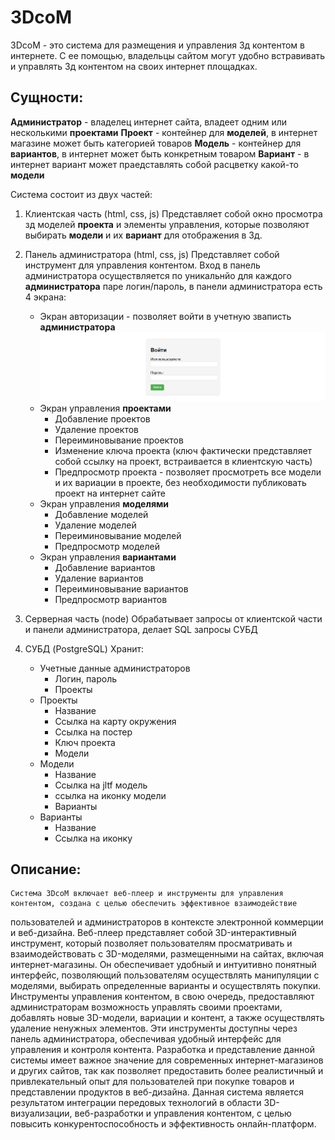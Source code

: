 # 3DcoM
3DcoM - это система для размещения и управления 3д контентом в интернете.
С ее помощью, владельцы сайтом могут удобно встравивать и управлять 3д контентом
на своих интернет площадках. 

## Сущности:
**Администратор** - владелец интернет сайта, владеет одним или несколькими **проектами**
**Проект** - контейнер для **моделей**, в интернет магазине может быть категорией товаров
**Модель** - контейнер для **вариантов**, в интернет может быть конкретным товаром
**Вариант** - в интернет вариант может праедставлять собой расцветку какой-то **модели**


Система состоит из двух частей:
1. Клиентская часть (html, css, js)
    Представляет собой окно просмотра зд моделей **проекта** и элементы управления, которые позволяют выбирать **модели** и их **вариант** для отображения в 3д.

2. Панель администратора (html, css, js)
    Представляет собой инструмент для управления контентом. Вход в панель администратора 
    осуществляется по уникальнйо для каждого **администратора** паре логин/пароль,
    в панели администратора есть 4 экрана:
    - Экран авторизации - позволяет войти в учетную зваписть **администратора**
    ![Alt text](Readme_content/login.png)
    - Экран управления **проектами**    
        + Добавление проектов
        + Удаление проектов
        + Переиминовывание проектов
        + Изменение ключа проекта (ключ фактически представляет собой ссылку на проект, встраивается в клиентскую часть)
        + Предпросмотр проекта - позволяет просмотреть все модели и их вариации в проекте, без необходимости публиковать проект на интернет сайте
    - Экран управления **моделями**  
        + Добавление моделей
        + Удаление моделей
        + Переиминовывание моделей
        + Предпросмотр моделей
    - Экран управления **вариантами**
        + Добавление вариантов
        + Удаление вариантов
        + Переиминовывание вариантов
        + Предпросмотр вариантов

3. Серверная часть (node)
    Обрабатывает запросы от клиентской части и панели администратора, делает SQL запросы СУБД

4. СУБД (PostgreSQL)
    Хранит:
    - Учетные данные администраторов
        + Логин, пароль
        + Проекты
    - Проекты
        + Название
        + Ссылка на карту окружения
        + Ссылка на постер
        + Ключ проекта
        + Модели
    - Модели
        + Название
        + Ссылка на jltf модель
        + ссылка на иконку модели
        + Варианты
    - Варианты
        + Название
        + Ссылка на иконку

 ## Описание:
    Система 3DcoM включает веб-плеер и инструменты для управления контентом, создана с целью обеспечить эффективное взаимодействие
пользователей и администраторов в контексте электронной коммерции и
веб-дизайна.
    Веб-плеер представляет собой 3D-интерактивный инструмент, который
позволяет пользователям просматривать и взаимодействовать с 3D-моделями,
размещенными на сайтах, включая интернет-магазины. Он обеспечивает
удобный и интуитивно понятный интерфейс, позволяющий пользователям
осуществлять манипуляции с моделями, выбирать определенные варианты и
осуществлять покупки.
    Инструменты управления контентом, в свою очередь, предоставляют
администраторам возможность управлять своими проектами, добавлять новые
3D-модели, вариации и контент, а также осуществлять удаление ненужных
элементов. Эти инструменты доступны через панель администратора,
обеспечивая удобный интерфейс для управления и контроля контента.
Разработка и представление данной системы имеет важное значение для
современных интернет-магазинов и других сайтов, так как позволяет
предоставить более реалистичный и привлекательный опыт для пользователей
при покупке товаров и представлении продуктов в веб-дизайна. Данная система
является результатом интеграции передовых технологий в области
3D-визуализации, веб-разработки и управления контентом, с целью повысить
конкурентоспособность и эффективность онлайн-платформ.